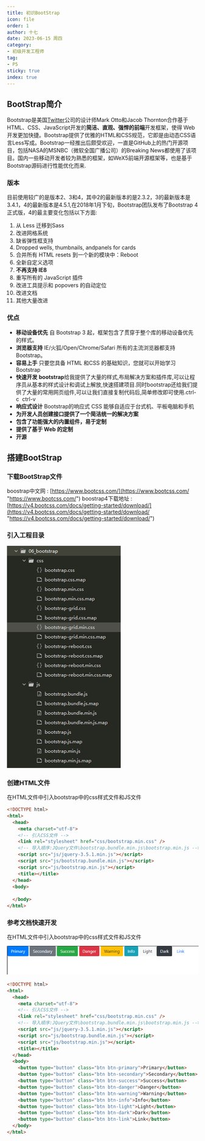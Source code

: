```yaml
---
title: 初识BootStrap
icon: file
order: 1
author: 十七
date: 2023-06-15 周四
category:
- 初级开发工程师
tag:
- P5
sticky: true
index: true
---
```



## BootStrap简介

Bootstrap是美国[Twitter](https://baike.baidu.com/item/Twitter/2443267 "Twitter")公司的设计师Mark Otto和Jacob Thornton合作基于HTML、CSS、JavaScript开发的**简洁、直观、强悍的前端**开发框架，使得 Web 开发更加快捷。Bootstrap提供了优雅的HTML和CSS规范，它即是由动态CSS语言Less写成。Bootstrap一经推出后颇受欢迎，一直是GitHub上的热门开源项目，包括NASA的MSNBC（微软全国广播公司）的Breaking News都使用了该项目。国内一些移动开发者较为熟悉的框架，如WeX5前端开源框架等，也是基于Bootstrap源码进行性能优化而来.

### 版本

目前使用较广的是版本2、3和4，其中2的最新版本的是2.3.2，3的最新版本是3.4.1，4的最新版本是4.5.1,在2018年1月下旬，Bootstrap团队发布了Bootstrap 4 正式版，4的最主要变化包括以下方面:

1.  从 Less 迁移到Sass
2.  改进网格系统
3.  缺省弹性框支持
4.  Dropped wells, thumbnails, andpanels for cards
5.  合并所有 HTML resets 到一个新的模块中：Reboot
6.  全新自定义选项
7.  **不再支持 IE8**
8.  重写所有的 JavaScript 插件
9.  改进工具提示和 popovers 的自动定位
10. 改进文档
11. 其他大量改进

### 优点

-   **移动设备优先**
    自 Bootstrap 3 起，框架包含了贯穿于整个库的移动设备优先的样式。&#x20;
-   **浏览器支持**
    IE/火狐/Open/Chrome/Safari
    所有的主流浏览器都支持 Bootstrap。 &#x20;
-   **容易上手**
    只要您具备 HTML 和CSS 的基础知识，您就可以开始学习 Bootstrap
-   **快速开发**
    **bootstrap**给我提供了大量的样式,布局解决方案和插件库,可以让程序员从基本的样式设计和调试上解放,快速搭建项目.同时bootstrap还给我们提供了大量的常用网页组件,可以让我们直接复制代码后,简单修改即可使用.ctrl-c  ctrl-v
-   **响应式设计**
    Bootstrap的响应式 CSS 能够自适应于台式机、平板电脑和手机
-   **为开发人员创建接口提供了一个简洁统一的解决方案**
-   **包含了功能强大的内置组件，易于定制**
-   **提供了基于 Web 的定制**
-   **开源**

## 搭建BootStrap

### 下载BootStrap文件

boostrap中文网 : [https://www.bootcss.com/](https://www.bootcss.com/ "https://www.bootcss.com/")
boostrap4下载地址 : [https://v4.bootcss.com/docs/getting-started/download/](https://v4.bootcss.com/docs/getting-started/download/ "https://v4.bootcss.com/docs/getting-started/download/")

### 引入工程目录

![](./image/image__uWYMtl1Vv.png)

### 创建HTML文件

在HTML文件中引入bootstrap中的css样式文件和JS文件

```html
<!DOCTYPE html>
<html>
  <head>
    <meta charset="utf-8">
    <!-- 引入CSS文件 -->
    <link rel="stylesheet" href="css/bootstrap.min.css" />
    <!-- 导入顺序:JQuery文件\bootstrap.bundle.min.js\bootstrap.min.js -->
    <script src="js/jquery-3.5.1.min.js"></script>
    <script src="js/bootstrap.bundle.min.js"></script>
    <script src="js/bootstrap.min.js"></script>
    <title></title>
  </head>
  <body>

  </body>
</html>
```

### 参考文档快速开发

在HTML文件中引入bootstrap中的css样式文件和JS文件

![](./image/image_Mc_f7JGRdB.png)

```html
<!DOCTYPE html>
<html>
  <head>
    <meta charset="utf-8">
    <!-- 引入CSS文件 -->
    <link rel="stylesheet" href="css/bootstrap.min.css" />
    <!-- 导入顺序:JQuery文件\bootstrap.bundle.min.js\bootstrap.min.js -->
    <script src="js/jquery-3.5.1.min.js"></script>
    <script src="js/bootstrap.bundle.min.js"></script>
    <script src="js/bootstrap.min.js"></script>
    <title></title>
  </head>
  <body>
    <button type="button" class="btn btn-primary">Primary</button>
    <button type="button" class="btn btn-secondary">Secondary</button>
    <button type="button" class="btn btn-success">Success</button>
    <button type="button" class="btn btn-danger">Danger</button>
    <button type="button" class="btn btn-warning">Warning</button>
    <button type="button" class="btn btn-info">Info</button>
    <button type="button" class="btn btn-light">Light</button>
    <button type="button" class="btn btn-dark">Dark</button>
    <button type="button" class="btn btn-link">Link</button>
  </body>
</html>


```
